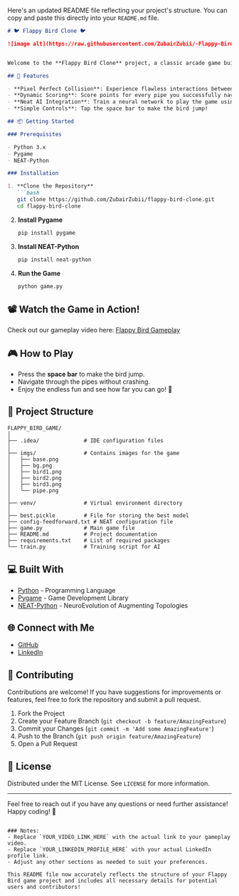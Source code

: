 Here's an updated README file reflecting your project's structure. You can copy and paste this directly into your `README.md` file.

```markdown
# 🐦 Flappy Bird Clone 🐦

![image alt](https://raw.githubusercontent.com/ZubairZubii/-Flappy-Bird-Clone-/refs/heads/main/imgs/game.png)


Welcome to the **Flappy Bird Clone** project, a classic arcade game built using Python and Pygame! 🕹️ This game features pixel-perfect collision detection using masks, making the gameplay smooth and engaging. 

## 🌟 Features

- **Pixel Perfect Collision**: Experience flawless interactions between the bird and pipes!
- **Dynamic Scoring**: Score points for every pipe you successfully navigate through! 🏆
- **Neat AI Integration**: Train a neural network to play the game using NEAT (NeuroEvolution of Augmenting Topologies) for a unique challenge! 🧠
- **Simple Controls**: Tap the space bar to make the bird jump! 

## 📦 Getting Started

### Prerequisites

- Python 3.x
- Pygame
- NEAT-Python

### Installation

1. **Clone the Repository**
   ```bash
   git clone https://github.com/ZubairZubii/flappy-bird-clone.git
   cd flappy-bird-clone
   ```

2. **Install Pygame**
   ```bash
   pip install pygame
   ```

3. **Install NEAT-Python**
   ```bash
   pip install neat-python
   ```

4. **Run the Game**
   ```bash
   python game.py
   ```

## 📽️ Watch the Game in Action!

Check out our gameplay video here: [Flappy Bird Gameplay](https://www.loom.com/share/d325e5d93d114f198e971fb4d61ca266?sid=22c206cf-64b5-4d14-8b1b-114cb113b3d3)

## 🎮 How to Play

- Press the **space bar** to make the bird jump.
- Navigate through the pipes without crashing.
- Enjoy the endless fun and see how far you can go! 🌈

## 🧩 Project Structure

```
FLAPPY_BIRD_GAME/
│
├── .idea/              # IDE configuration files
│
├── imgs/               # Contains images for the game
│   ├── base.png
│   ├── bg.png
│   ├── bird1.png
│   ├── bird2.png
│   ├── bird3.png
│   └── pipe.png
│
├── venv/               # Virtual environment directory
│
├── best.pickle         # File for storing the best model
├── config-feedforward.txt # NEAT configuration file
├── game.py             # Main game file
├── README.md           # Project documentation
├── requirements.txt    # List of required packages
└── train.py            # Training script for AI
```

## 💻 Built With

- [Python](https://www.python.org/) - Programming Language
- [Pygame](https://www.pygame.org/) - Game Development Library
- [NEAT-Python](https://neat-python.readthedocs.io/en/latest/) - NeuroEvolution of Augmenting Topologies

## 🌐 Connect with Me

- [GitHub](https://github.com/ZubairZubii)
- [LinkedIn](YOUR_LINKEDIN_PROFILE_HERE)

## 🤝 Contributing

Contributions are welcome! If you have suggestions for improvements or features, feel free to fork the repository and submit a pull request.

1. Fork the Project
2. Create your Feature Branch (`git checkout -b feature/AmazingFeature`)
3. Commit your Changes (`git commit -m 'Add some AmazingFeature'`)
4. Push to the Branch (`git push origin feature/AmazingFeature`)
5. Open a Pull Request

## 📄 License

Distributed under the MIT License. See `LICENSE` for more information.

---

Feel free to reach out if you have any questions or need further assistance! Happy coding! 🎉
```

### Notes:
- Replace `YOUR_VIDEO_LINK_HERE` with the actual link to your gameplay video.
- Replace `YOUR_LINKEDIN_PROFILE_HERE` with your actual LinkedIn profile link.
- Adjust any other sections as needed to suit your preferences.

This README file now accurately reflects the structure of your Flappy Bird game project and includes all necessary details for potential users and contributors!
